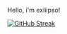 Hello, i'm exliipso!

[![GitHub Streak](https://streak-stats.demolab.com?user=exliipso&theme=dark&mode=weekly)](https://git.io/streak-stats)

<!--
**exliipso/exliipso** is a ✨ _special_ ✨ repository because its `README.md` (this file) appears on your GitHub profile.

Here are some ideas to get you started:

- 🔭 I’m currently working on ...
- 🌱 I’m currently learning ...
- 👯 I’m looking to collaborate on ...
- 🤔 I’m looking for help with ...
- 💬 Ask me about ...
- 📫 How to reach me: ...
- 😄 Pronouns: ...
- ⚡ Fun fact: ...
-->
